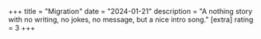 +++
title = "Migration"
date = "2024-01-21"
description = "A nothing story with no writing, no jokes, no message, but a nice intro song."
[extra]
rating = 3
+++
